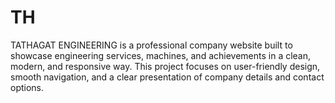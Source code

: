 # TH
TATHAGAT ENGINEERING is a professional company website built to showcase engineering services, machines, and achievements in a clean, modern, and responsive way. This project focuses on user-friendly design, smooth navigation, and a clear presentation of company details and contact options. 
